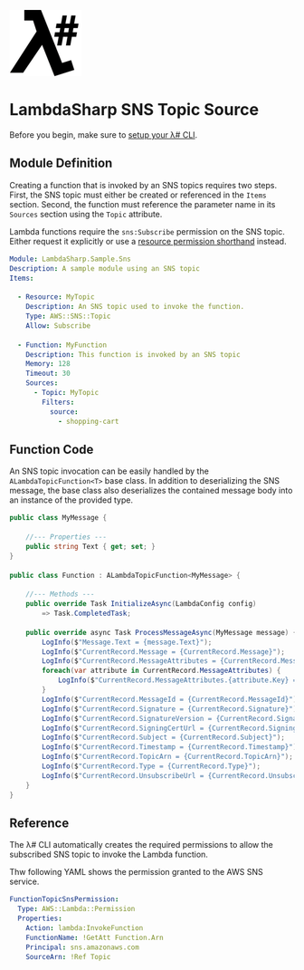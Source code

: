 ![λ#](../../src/DocFx/images/LambdaSharpLogo.png)

# LambdaSharp SNS Topic Source

Before you begin, make sure to [setup your λ# CLI](https://lambdasharp.net/articles/Setup.html).

## Module Definition

Creating a function that is invoked by an SNS topics requires two steps. First, the SNS topic must either be created or referenced in the `Items` section. Second, the function must reference the parameter name in its `Sources` section using the `Topic` attribute.

Lambda functions require the `sns:Subscribe` permission on the SNS topic. Either request it explicitly or use a [resource permission shorthand](../src/LambdaSharp.Tool/Resources/IAM-Mappings.yml) instead.

```yaml
Module: LambdaSharp.Sample.Sns
Description: A sample module using an SNS topic
Items:

  - Resource: MyTopic
    Description: An SNS topic used to invoke the function.
    Type: AWS::SNS::Topic
    Allow: Subscribe

  - Function: MyFunction
    Description: This function is invoked by an SNS topic
    Memory: 128
    Timeout: 30
    Sources:
      - Topic: MyTopic
        Filters:
          source:
            - shopping-cart
```

## Function Code

An SNS topic invocation can be easily handled by the `ALambdaTopicFunction<T>` base class. In addition to deserializing the SNS message, the base class also deserializes the contained message body into an instance of the provided type.

```csharp
public class MyMessage {

    //--- Properties ---
    public string Text { get; set; }
}

public class Function : ALambdaTopicFunction<MyMessage> {

    //--- Methods ---
    public override Task InitializeAsync(LambdaConfig config)
        => Task.CompletedTask;

    public override async Task ProcessMessageAsync(MyMessage message) {
        LogInfo($"Message.Text = {message.Text}");
        LogInfo($"CurrentRecord.Message = {CurrentRecord.Message}");
        LogInfo($"CurrentRecord.MessageAttributes = {CurrentRecord.MessageAttributes}");
        foreach(var attribute in CurrentRecord.MessageAttributes) {
            LogInfo($"CurrentRecord.MessageAttributes.{attribute.Key} = {attribute.Value}");
        }
        LogInfo($"CurrentRecord.MessageId = {CurrentRecord.MessageId}");
        LogInfo($"CurrentRecord.Signature = {CurrentRecord.Signature}");
        LogInfo($"CurrentRecord.SignatureVersion = {CurrentRecord.SignatureVersion}");
        LogInfo($"CurrentRecord.SigningCertUrl = {CurrentRecord.SigningCertUrl}");
        LogInfo($"CurrentRecord.Subject = {CurrentRecord.Subject}");
        LogInfo($"CurrentRecord.Timestamp = {CurrentRecord.Timestamp}");
        LogInfo($"CurrentRecord.TopicArn = {CurrentRecord.TopicArn}");
        LogInfo($"CurrentRecord.Type = {CurrentRecord.Type}");
        LogInfo($"CurrentRecord.UnsubscribeUrl = {CurrentRecord.UnsubscribeUrl}");
    }
}
```

## Reference

The λ# CLI automatically creates the required permissions to allow the subscribed SNS topic to invoke the Lambda function.

Thw following YAML shows the permission granted to the AWS SNS service.

```yaml
FunctionTopicSnsPermission:
  Type: AWS::Lambda::Permission
  Properties:
    Action: lambda:InvokeFunction
    FunctionName: !GetAtt Function.Arn
    Principal: sns.amazonaws.com
    SourceArn: !Ref Topic
```
